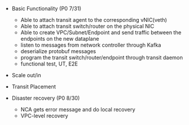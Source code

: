 - Basic Functionality (P0 7/31)
    - Able to attach transit agent to the corresponding vNIC(veth)
    - Able to attach transit switch/router on the physical NIC
    - Able to create VPC/Subnet/Endpoint and send traffic between the endpoints on the new dataplane
    - listen to messages from network controller through Kafka
    - deserialize protobuf messages
    - program the transit switch/router/endpoint through transit daemon
    - functional test, UT, E2E
  
- Scale out/in

- Transit Placement

- Disaster recovery (P0 8/30)
    - NCA gets error message and do local recovery
    - VPC-level recovery
